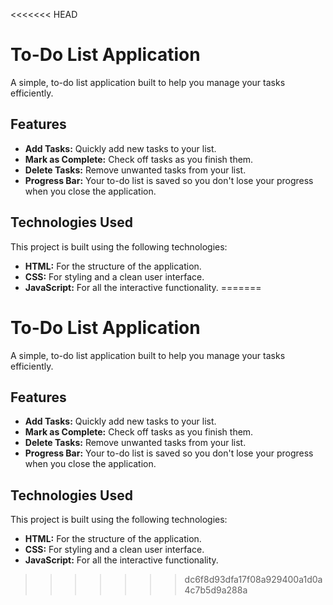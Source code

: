 <<<<<<< HEAD

# To-Do List Application

A simple, to-do list application built to help you manage your tasks efficiently.

## Features

* **Add Tasks:** Quickly add new tasks to your list.
* **Mark as Complete:** Check off tasks as you finish them.
* **Delete Tasks:** Remove unwanted tasks from your list.
* **Progress Bar:** Your to-do list is saved so you don't lose your progress when you close the application.

## Technologies Used

This project is built using the following technologies:

* **HTML:** For the structure of the application.
* **CSS:** For styling and a clean user interface.
* **JavaScript:** For all the interactive functionality.
=======
# To-Do List Application

A simple, to-do list application built to help you manage your tasks efficiently.

## Features

* **Add Tasks:** Quickly add new tasks to your list.
* **Mark as Complete:** Check off tasks as you finish them.
* **Delete Tasks:** Remove unwanted tasks from your list.
* **Progress Bar:** Your to-do list is saved so you don't lose your progress when you close the application.

## Technologies Used

This project is built using the following technologies:

* **HTML:** For the structure of the application.
* **CSS:** For styling and a clean user interface.
* **JavaScript:** For all the interactive functionality.
>>>>>>> dc6f8d93dfa17f08a929400a1d0a4c7b5d9a288a
